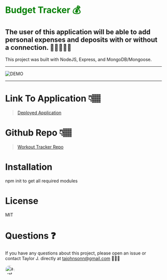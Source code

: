 # <span style="color:green">Budget Tracker 💰</span>

## The user of this application will be able to add personal expenses and deposits with or without a connection. 💸💸💸💸💸

This project was built with NodeJS, Express, and MongoDB/Mongoose.

---

![DEMO](#)

---

# Link To Application 👇🏽

> [Deployed Application](#)

# Github Repo 👇🏽

> [Workout Tracker Repo](#)

# Installation

npm init to get all required modules

>

# License

MIT

>

# Questions ❓

If you have any questions about this project, please open an issue or contact Taylor J. directly at tajohnsonn@gmail.com 👩🏽‍💻

<img src="https://avatars0.githubusercontent.com/u/57122209?s=460&v=4"
alt="avatar" style="border-radius: 16px" width="30" />
